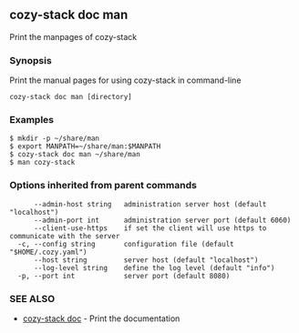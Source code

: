 ## cozy-stack doc man

Print the manpages of cozy-stack

### Synopsis


Print the manual pages for using cozy-stack in command-line

```
cozy-stack doc man [directory]
```

### Examples

```
$ mkdir -p ~/share/man
$ export MANPATH=~/share/man:$MANPATH
$ cozy-stack doc man ~/share/man
$ man cozy-stack
```

### Options inherited from parent commands

```
      --admin-host string   administration server host (default "localhost")
      --admin-port int      administration server port (default 6060)
      --client-use-https    if set the client will use https to communicate with the server
  -c, --config string       configuration file (default "$HOME/.cozy.yaml")
      --host string         server host (default "localhost")
      --log-level string    define the log level (default "info")
  -p, --port int            server port (default 8080)
```

### SEE ALSO
* [cozy-stack doc](cozy-stack_doc.md)	 - Print the documentation

